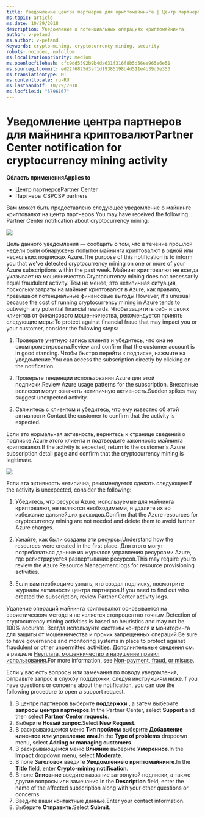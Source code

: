 ```yaml
---
title: Уведомление центра партнеров для криптомайнинга | Центр партнеров
ms.topic: article
ms.date: 10/29/2018
description: Уведомление о потенциальных операциях криптомайнинга.
author: v-petand
ms.author: v-petand
Keywords: crypto-mining, cryptocurrency mining, security
robots: noindex, nofollow
ms.localizationpriority: medium
ms.openlocfilehash: cfc9dd5592b9b4da631f316f8b5d56ee965e6e51
ms.sourcegitcommit: ed22f6825d3af1d19385198b4d511e4b39d5e353
ms.translationtype: MT
ms.contentlocale: ru-RU
ms.lasthandoff: 10/29/2018
ms.locfileid: "5796167"
---
```

# <a name="partner-center-notification-for-cryptocurrency-mining-activity"></a><span data-ttu-id="be8b9-103">Уведомление центра партнеров для майнинга криптовалют</span><span class="sxs-lookup"><span data-stu-id="be8b9-103">Partner Center notification for cryptocurrency mining activity</span></span>

**<span data-ttu-id="be8b9-104">Область применения</span><span class="sxs-lookup"><span data-stu-id="be8b9-104">Applies to</span></span>**

-  <span data-ttu-id="be8b9-105">Центр партнеров</span><span class="sxs-lookup"><span data-stu-id="be8b9-105">Partner Center</span></span>
-  <span data-ttu-id="be8b9-106">Партнеры CSP</span><span class="sxs-lookup"><span data-stu-id="be8b9-106">CSP partners</span></span>

<span data-ttu-id="be8b9-107">Вам может быть предоставлено следующее уведомление о майнинге криптовалют на центр партнеров:</span><span class="sxs-lookup"><span data-stu-id="be8b9-107">You may have received the following Partner Center notification about cryptocurrency mining:</span></span>
 
![](images/crypto1.png)

<span data-ttu-id="be8b9-108">Цель данного уведомления — сообщить о том, что в течение прошлой недели были обнаружены попытки майнинга криптовалют в одной или нескольких подписках Azure.</span><span class="sxs-lookup"><span data-stu-id="be8b9-108">The purpose of this notification is to inform you that we've detected cryptocurrency mining on one or more of your Azure subscriptions within the past week.</span></span> <span data-ttu-id="be8b9-109">Майнинг криптовалют не всегда указывает на мошенничество.</span><span class="sxs-lookup"><span data-stu-id="be8b9-109">Cryptocurrency mining does not necessarily equal fraudulent activity.</span></span> <span data-ttu-id="be8b9-110">Тем не менее, это нетипичная ситуация, поскольку затраты на майнинг криптовалют в Azure, как правило, превышают потенциальные финансовые выгоды.</span><span class="sxs-lookup"><span data-stu-id="be8b9-110">However, it's unusual because the cost of running cryptocurrency mining in Azure tends to outweigh any potential financial rewards.</span></span> <span data-ttu-id="be8b9-111">Чтобы защитить себя и своих клиентов от финансового мошенничества, рекомендуется принять следующие меры:</span><span class="sxs-lookup"><span data-stu-id="be8b9-111">To protect against financial fraud that may impact you or your customer, consider the following steps:</span></span>

1.  <span data-ttu-id="be8b9-112">Проверьте учетную запись клиента и убедитесь, что она не скомпрометирована.</span><span class="sxs-lookup"><span data-stu-id="be8b9-112">Review and confirm that the customer account is in good standing.</span></span> <span data-ttu-id="be8b9-113">Чтобы быстро перейти к подписке, нажмите на уведомление.</span><span class="sxs-lookup"><span data-stu-id="be8b9-113">You can access the subscription directly by clicking on the notification.</span></span>

2.  <span data-ttu-id="be8b9-114">Проверьте тенденции использования Azure для этой подписки.</span><span class="sxs-lookup"><span data-stu-id="be8b9-114">Review Azure usage patterns for the subscription.</span></span> <span data-ttu-id="be8b9-115">Внезапные всплески могут означать нетипичную активность.</span><span class="sxs-lookup"><span data-stu-id="be8b9-115">Sudden spikes may suggest unexpected activity.</span></span>

3.  <span data-ttu-id="be8b9-116">Свяжитесь с клиентом и убедитесь, что ему известно об этой активности.</span><span class="sxs-lookup"><span data-stu-id="be8b9-116">Contact the customer to confirm that the activity is expected.</span></span>

<span data-ttu-id="be8b9-117">Если это нормальная активность, вернитесь к странице сведений о подписке Azure этого клиента и подтвердите законность майнинга криптовалют.</span><span class="sxs-lookup"><span data-stu-id="be8b9-117">If the activity is expected, return to the customer's Azure subscription detail page and confirm that the cryptocurrency mining is legitimate.</span></span> 


![](images/crypto2.png)

<span data-ttu-id="be8b9-118">Если эта активность нетипична, рекомендуется сделать следующее:</span><span class="sxs-lookup"><span data-stu-id="be8b9-118">If the activity is unexpected, consider the following:</span></span>

1.  <span data-ttu-id="be8b9-119">Убедитесь, что ресурсы Azure, используемые для майнинга криптовалют, не являются необходимыми, и удалите их во избежание дальнейших расходов.</span><span class="sxs-lookup"><span data-stu-id="be8b9-119">Confirm that the Azure resources for cryptocurrency mining are not needed and delete them to avoid further Azure charges.</span></span>

2.  <span data-ttu-id="be8b9-120">Узнайте, как были созданы эти ресурсы.</span><span class="sxs-lookup"><span data-stu-id="be8b9-120">Understand how the resources were created in the first place.</span></span> <span data-ttu-id="be8b9-121">Для этого могут потребоваться данные из журналов управления ресурсами Azure, где регистрируется развертывание ресурсов.</span><span class="sxs-lookup"><span data-stu-id="be8b9-121">This may require you to review the Azure Resource Management logs for resource provisioning activities.</span></span>

3.  <span data-ttu-id="be8b9-122">Если вам необходимо узнать, кто создал подписку, посмотрите журналы активности центра партнеров.</span><span class="sxs-lookup"><span data-stu-id="be8b9-122">If you need to find out who created the subscription, review Partner Center activity logs.</span></span>

<span data-ttu-id="be8b9-123">Удаление операций майнинга криптовалют основывается на эвристическом методе и не является стопроцентно точным.</span><span class="sxs-lookup"><span data-stu-id="be8b9-123">Detection of cryptocurrency mining activities is based on heuristics and may not be 100% accurate.</span></span> <span data-ttu-id="be8b9-124">Всегда используйте системы контроля и мониторинга для защиты от мошенничества и прочих запрещенных операций.</span><span class="sxs-lookup"><span data-stu-id="be8b9-124">Be sure to have governance and monitoring systems in place to protect against fraudulent or other unpermitted activities.</span></span> <span data-ttu-id="be8b9-125">Дополнительные сведения см. в разделе [Неуплата, мошенничество и нарушение правил использования](https://docs.microsoft.com/partner-center/non-payment--fraud--or-misuse).</span><span class="sxs-lookup"><span data-stu-id="be8b9-125">For more information, see [Non-payment, fraud, or misuse](https://docs.microsoft.com/partner-center/non-payment--fraud--or-misuse).</span></span>

<span data-ttu-id="be8b9-126">Если у вас есть вопросы или замечания по поводу уведомления, отправьте запрос в службу поддержки, следуя инструкциям ниже.</span><span class="sxs-lookup"><span data-stu-id="be8b9-126">If you have questions or concerns about the notification, you can use the following procedure to open a support request.</span></span>

1.  <span data-ttu-id="be8b9-127">В центре партнеров выберите **поддержки** , а затем выберите **запросы центра партнеров**.</span><span class="sxs-lookup"><span data-stu-id="be8b9-127">In the Partner Center, select **Support** and then select **Partner Center requests**.</span></span>
3.  <span data-ttu-id="be8b9-128">Выберите **Новый запрос**.</span><span class="sxs-lookup"><span data-stu-id="be8b9-128">Select **New Request**.</span></span> 
4.  <span data-ttu-id="be8b9-129">В раскрывающемся меню **Тип проблем** выберите **Добавление клиентов или управление ими**.</span><span class="sxs-lookup"><span data-stu-id="be8b9-129">In the **Type of problems** dropdown menu, select **Adding or managing customers**.</span></span>
5.  <span data-ttu-id="be8b9-130">В раскрывающемся меню **Влияние** выберите **Умеренное**.</span><span class="sxs-lookup"><span data-stu-id="be8b9-130">In the **Impact** dropdown menu, select **Moderate**.</span></span>
6.  <span data-ttu-id="be8b9-131">В поле **Заголовок** введите **Уведомление о криптомайнинге**.</span><span class="sxs-lookup"><span data-stu-id="be8b9-131">In the **Title** field, enter **Crypto-mining notification**.</span></span>
7.  <span data-ttu-id="be8b9-132">В поле **Описание** введите название затронутой подписки, а также другие вопросы или замечания.</span><span class="sxs-lookup"><span data-stu-id="be8b9-132">In the **Description** field, enter the name of the affected subscription along with your other questions or concerns.</span></span> 
8.  <span data-ttu-id="be8b9-133">Введите ваши контактные данные.</span><span class="sxs-lookup"><span data-stu-id="be8b9-133">Enter your contact information.</span></span>
9.  <span data-ttu-id="be8b9-134">Выберите **Отправить**.</span><span class="sxs-lookup"><span data-stu-id="be8b9-134">Select **Submit**.</span></span>




